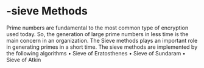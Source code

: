 # -sieve Methods
Prime numbers are fundamental to the most common type of encryption used today. So, the generation of large prime numbers in less time is the main concern in an organization. The Sieve methods plays an important role in generating primes in a short time.
The sieve methods are implemented by
the following algorithms
•	Sieve of Eratosthenes
•	Sieve of Sundaram
•	Sieve of Atkin

